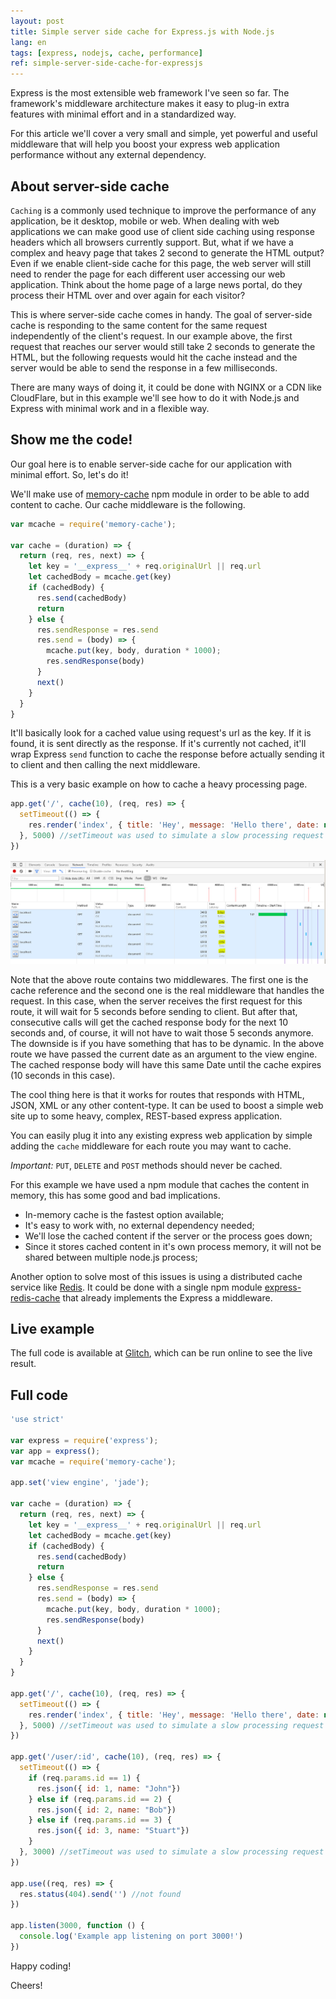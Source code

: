 ```yaml
---
layout: post
title: Simple server side cache for Express.js with Node.js
lang: en
tags: [express, nodejs, cache, performance]
ref: simple-server-side-cache-for-expressjs
---
```


Express is the most extensible web framework I've seen so far. The framework's middleware architecture makes it easy to plug-in extra features with minimal effort and in a standardized way.

For this article we'll cover a very small and simple, yet powerful and useful middleware that will help you boost your express web application performance without any external dependency.

## About server-side cache

`Caching` is a commonly used technique to improve the performance of any application, be it desktop, mobile or web. When dealing with web applications we can make good use of client side caching using response headers which all browsers currently support. But, what if we have a complex and heavy page that takes 2 second to generate the HTML output? Even if we enable client-side cache for this page, the web server will still need to render the page for each different user accessing our web application. Think about the home page of a large news portal, do they process their HTML over and over again for each visitor?

This is where server-side cache comes in handy. The goal of server-side cache is responding to the same content for the same request independently of the client's request. In our example above, the first request that reaches our server would still take 2 seconds to generate the HTML, but the following requests would hit the cache instead and the server would be able to send the response in a few milliseconds.

There are many ways of doing it, it could be done with NGINX or a CDN like CloudFlare, but in this example we'll see how to do it with Node.js and Express with minimal work and in a flexible way.

## Show me the code!

Our goal here is to enable server-side cache for our application with minimal effort. So, let's do it!

We'll make use of [memory-cache](https://www.npmjs.com/package/memory-cache) npm module in order to be able to add content to cache. Our cache middleware is the following.

~~~javascript
var mcache = require('memory-cache');

var cache = (duration) => {
  return (req, res, next) => {
    let key = '__express__' + req.originalUrl || req.url
    let cachedBody = mcache.get(key)
    if (cachedBody) {
      res.send(cachedBody)
      return
    } else {
      res.sendResponse = res.send
      res.send = (body) => {
        mcache.put(key, body, duration * 1000);
        res.sendResponse(body)
      }
      next()
    }
  }
}
~~~

It'll basically look for a cached value using request's url as the key. If it is found, it is sent directly as the response. If it's currently not cached, it'll wrap Express `send` function to cache the response before actually sending it to client and then calling the next middleware.

This is a very basic example on how to cache a heavy processing page.

~~~javascript
app.get('/', cache(10), (req, res) => {
  setTimeout(() => {
    res.render('index', { title: 'Hey', message: 'Hello there', date: new Date()})
  }, 5000) //setTimeout was used to simulate a slow processing request
})
~~~

![](/public/images/server-side-cache-express.png)

Note that the above route contains two middlewares. The first one is the cache reference and the second one is the real middleware that handles the request. In this case, when the server receives the first request for this route, it will wait for 5 seconds before sending to client. But after that, consecutive calls will get the cached response body for the next 10 seconds and, of course, it will not have to wait those 5 seconds anymore. The downside is if you have something that has to be dynamic. In the above route we have passed the current date as an argument to the view engine. The cached response body will have this same Date until the cache expires (10 seconds in this case).

The cool thing here is that it works for routes that responds with HTML, JSON, XML or any other content-type. It can be used to boost a simple web site up to some heavy, complex, REST-based express application.

You can easily plug it into any existing express web application by simple adding the `cache` middleware for each route you may want to cache.

*Important:* `PUT`, `DELETE` and `POST` methods should never be cached.

For this example we have used a npm module that caches the content in memory, this has some good and bad implications.

- In-memory cache is the fastest option available;
- It's easy to work with, no external dependency needed;
- We'll lose the cached content if the server or the process goes down;
- Since it stores cached content in it's own process memory, it will not be shared between multiple node.js process;

Another option to solve most of this issues is using a distributed cache service like [Redis](http://redis.io/). It could be done with a single npm module [express-redis-cache](https://www.npmjs.com/package/express-redis-cache) that already implements the Express a middleware.

## Live example

The full code is available at [Glitch](https://glitch.com/edit/#!/server-side-cache-express), which can be run online to see the live result.

## Full code

~~~javascript
'use strict'

var express = require('express');
var app = express();
var mcache = require('memory-cache');

app.set('view engine', 'jade');

var cache = (duration) => {
  return (req, res, next) => {
    let key = '__express__' + req.originalUrl || req.url
    let cachedBody = mcache.get(key)
    if (cachedBody) {
      res.send(cachedBody)
      return
    } else {
      res.sendResponse = res.send
      res.send = (body) => {
        mcache.put(key, body, duration * 1000);
        res.sendResponse(body)
      }
      next()
    }
  }
}

app.get('/', cache(10), (req, res) => {
  setTimeout(() => {
    res.render('index', { title: 'Hey', message: 'Hello there', date: new Date()})
  }, 5000) //setTimeout was used to simulate a slow processing request
})

app.get('/user/:id', cache(10), (req, res) => {
  setTimeout(() => {
    if (req.params.id == 1) {
      res.json({ id: 1, name: "John"})
    } else if (req.params.id == 2) {
      res.json({ id: 2, name: "Bob"})
    } else if (req.params.id == 3) {
      res.json({ id: 3, name: "Stuart"})
    }
  }, 3000) //setTimeout was used to simulate a slow processing request
})

app.use((req, res) => {
  res.status(404).send('') //not found
})

app.listen(3000, function () {
  console.log('Example app listening on port 3000!')
})
~~~

Happy coding!

Cheers!
